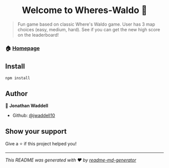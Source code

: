 <h1 align="center">Welcome to Wheres-Waldo 👋</h1>
<p>
</p>

> Fun game based on classic Where's Waldo game. User has 3 map choices (easy, medium, hard). See if you can get the new high score on the leaderboard!

### 🏠 [Homepage](Wheres-Waldo-Frontend/src/assets/WaldoHomepage.png)

## Install

```sh
npm install
```

## Author

👤 **Jonathan Waddell**

* Github: [@jwaddell10](https://github.com/jwaddell10)

## Show your support

Give a ⭐️ if this project helped you!

***
_This README was generated with ❤️ by [readme-md-generator](https://github.com/kefranabg/readme-md-generator)_